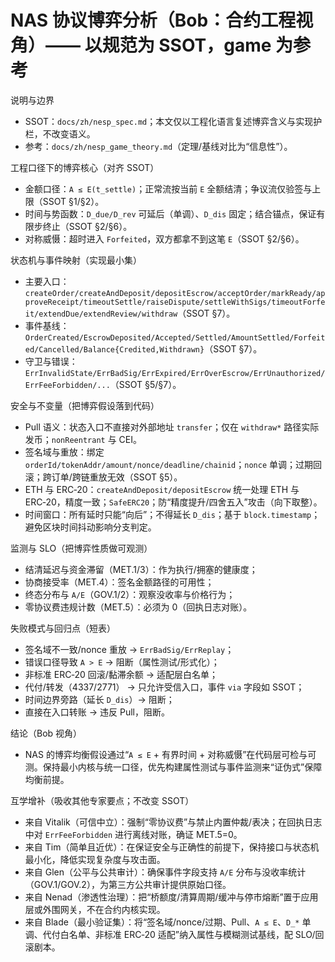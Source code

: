 # NAS 协议博弈分析（Bob：合约工程视角）—— 以规范为 SSOT，game 为参考

说明与边界
- SSOT：`docs/zh/nesp_spec.md`；本文仅以工程化语言复述博弈含义与实现护栏，不改变语义。
- 参考：`docs/zh/nesp_game_theory.md`（定理/基线对比为“信息性”）。

工程口径下的博弈核心（对齐 SSOT）
- 金额口径：`A ≤ E(t_settle)`；正常流按当前 `E` 全额结清；争议流仅验签与上限（SSOT §1/§2）。
- 时间与势函数：`D_due/D_rev` 可延后（单调）、`D_dis` 固定；结合锚点，保证有限步终止（SSOT §2/§6）。
- 对称威慑：超时进入 `Forfeited`，双方都拿不到这笔 `E`（SSOT §2/§6）。

状态机与事件映射（实现最小集）
- 主要入口：`createOrder/createAndDeposit/depositEscrow/acceptOrder/markReady/approveReceipt/timeoutSettle/raiseDispute/settleWithSigs/timeoutForfeit/extendDue/extendReview/withdraw`（SSOT §7）。
- 事件基线：`OrderCreated/EscrowDeposited/Accepted/Settled/AmountSettled/Forfeited/Cancelled/Balance{Credited,Withdrawn}`（SSOT §7）。
- 守卫与错误：`ErrInvalidState/ErrBadSig/ErrExpired/ErrOverEscrow/ErrUnauthorized/ErrFeeForbidden/...`（SSOT §5/§7）。

安全与不变量（把博弈假设落到代码）
- Pull 语义：状态入口不直接对外部地址 `transfer`；仅在 `withdraw*` 路径实际发币；`nonReentrant` 与 CEI。
- 签名域与重放：绑定 `orderId/tokenAddr/amount/nonce/deadline/chainid`；`nonce` 单调；过期回滚；跨订单/跨链重放无效（SSOT §5）。
- ETH 与 ERC‑20：`createAndDeposit/depositEscrow` 统一处理 ETH 与 ERC‑20，精度一致；`SafeERC20`；防“精度提升/四舍五入”攻击（向下取整）。
- 时间窗口：所有延时只能“向后”；不得延长 `D_dis`；基于 `block.timestamp`；避免区块时间抖动影响分支判定。

监测与 SLO（把博弈性质做可观测）
- 结清延迟与资金滞留（MET.1/3）：作为执行/拥塞的健康度；
- 协商接受率（MET.4）：签名金额路径的可用性；
- 终态分布与 `A/E`（GOV.1/2）：观察没收率与价格行为；
- 零协议费违规计数（MET.5）：必须为 0（回执日志对账）。

失败模式与回归点（短表）
- 签名域不一致/nonce 重放 → `ErrBadSig/ErrReplay`；
- 错误口径导致 `A > E` → 阻断（属性测试/形式化）；
- 非标准 ERC‑20 回滚/黏滞余额 → 适配层白名单；
- 代付/转发（4337/2771） → 只允许受信入口，事件 `via` 字段如 SSOT；
- 时间边界旁路（延长 `D_dis`）→ 阻断；
- 直接在入口转账 → 违反 Pull，阻断。

结论（Bob 视角）
- NAS 的博弈均衡假设通过“`A ≤ E` + 有界时间 + 对称威慑”在代码层可检与可测。保持最小内核与统一口径，优先构建属性测试与事件监测来“证伪式”保障均衡前提。

互学增补（吸收其他专家要点；不改变 SSOT）
- 来自 Vitalik（可信中立）：强制“零协议费”与禁止内置仲裁/表决；在回执日志中对 `ErrFeeForbidden` 进行离线对账，确证 MET.5=0。
- 来自 Tim（简单且近优）：在保证安全与正确性的前提下，保持接口与状态机最小化，降低实现复杂度与攻击面。
- 来自 Glen（公平与公共审计）：确保事件字段支持 `A/E` 分布与没收率统计（GOV.1/GOV.2），为第三方公共审计提供原始口径。
- 来自 Nenad（渗透性治理）：把“桥额度/清算周期/缓冲与停市熔断”置于应用层或外围网关，不在合约内核实现。
- 来自 Blade（最小验证集）：将“签名域/nonce/过期、Pull、`A ≤ E`、`D_*` 单调、代付白名单、非标准 ERC‑20 适配”纳入属性与模糊测试基线，配 SLO/回滚剧本。
